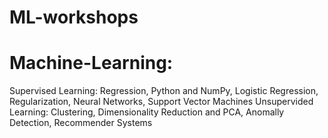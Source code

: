 #  ML-workshops

#  Machine-Learning:
Supervised Learning: 
Regression, Python and NumPy, Logistic Regression, Regularization, Neural Networks, Support Vector Machines
Unsupervided Learning: 
Clustering, Dimensionality Reduction and PCA, Anomally Detection, Recommender Systems


